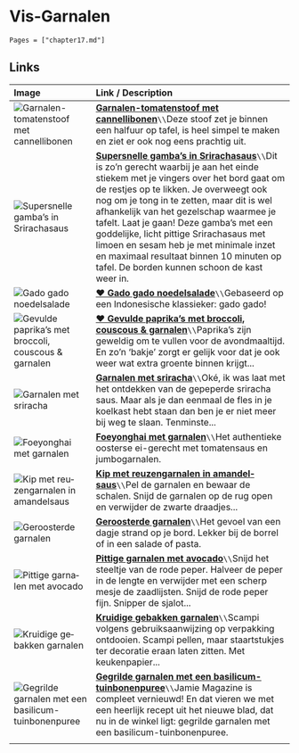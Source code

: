 # Vis-Garnalen

```@contents
Pages = ["chapter17.md"]
```

## Links

| Image| Link / Description |
| :--- | :--- |
| ![Garnalen-tomatenstoof met cannellibonen](https://static.ah.nl/static/recepten/img_RAM_PRD157978_890x594_JPG.jpg) | **[Garnalen-tomatenstoof met cannellibonen](https://www.ah.nl/allerhande/recept/R-R1196161/garnalen-tomatenstoof-met-cannellibonen-advertorial)**``\\``Deze stoof zet je binnen een halfuur op tafel, is heel simpel te maken en ziet er ook nog eens prachtig uit. |
| ![Supersnelle gamba’s in Srirachasaus](https://img.culy.nl/images/XHGpm99Pl8k-krQW8CH4E3Hzsbo=/860x303/smart/filters:quality(80):format(jpeg):background_color(fff)/https%3A%2F%2Fwww.culy.nl%2Fwp-content%2Fuploads%2F2021%2F07%2FSAM6527.jpg) | **[Supersnelle gamba’s in Srirachasaus](https://www.culy.nl/recepten/gambas-in-srirachasaus/)**``\\``Dit is zo’n gerecht waarbij je aan het einde stiekem met je vingers over het bord gaat om de restjes op te likken. Je overweegt ook nog om je tong in te zetten, maar dit is wel afhankelijk van het gezelschap waarmee je tafelt. Laat je gaan! Deze gamba’s met een goddelijke, licht pittige Srirachasaus met limoen en sesam heb je met minimale inzet en maximaal resultaat binnen 10 minuten op tafel. De borden kunnen schoon de kast weer in. |
| ![Gado gado noedelsalade](https://static.ah.nl/static/recepten/img_RAM_PRD123102_445x297_JPG.jpg) | **[♥ Gado gado noedelsalade](https://www.ah.nl/allerhande/recept/R-R1192867/gado-gado-noedelsalade)**``\\``Gebaseerd op een Indonesische klassieker: gado gado! |
| ![Gevulde paprika’s met broccoli, couscous & garnalen](https://www.francescakookt.nl/wp-content/uploads/2017/08/Gevulde-paprika-met-broccoli-couscous-en-garnalen_uitgelicht_1.jpg) | **[♥ Gevulde paprika’s met broccoli, couscous & garnalen](https://www.francescakookt.nl/gevulde-paprika-s-broccoli-couscous-en-garnalen/)**``\\``Paprika’s zijn geweldig om te vullen voor de avondmaaltijd. En zo’n ‘bakje’ zorgt er gelijk voor dat je ook weer wat extra groente binnen krijgt... |
| ![Garnalen met sriracha](https://www.francescakookt.nl/wp-content/uploads/garnalen-in-sriracha-1.jpg) | **[Garnalen met sriracha](https://www.francescakookt.nl/garnalen-met-sriracha/)**``\\``Oké, ik was laat met het ontdekken van de gepeperde sriracha saus. Maar als je dan eenmaal de fles in je koelkast hebt staan dan ben je er niet meer bij weg te slaan. Tenminste... |
| ![Foe­yong­hai met gar­na­len](https://static.ah.nl/static/recepten/img_007115_445x297_JPG.jpg) | **[Foe­yong­hai met gar­na­len](https://www.ah.nl/allerhande/recept/R-R697334/foeyonghai-met-garnalen)**``\\``Het authentieke oosterse ei-gerecht met tomatensaus en jumbogarnalen. |
| ![Kip met reu­zen­gar­na­len in aman­del­saus](https://static.ah.nl/static/recepten/img_011264_445x297_JPG.jpg) | **[Kip met reu­zen­gar­na­len in aman­del­saus](https://www.ah.nl/allerhande/recept/R-R669372/kip-met-reuzengarnalen-in-amandelsaus)**``\\``Pel de garnalen en bewaar de schalen. Snijd de garnalen op de rug open en verwijder de zwarte draadjes... |
| ![Ge­roos­ter­de gar­na­len](https://static.ah.nl/static/recepten/img_080633_445x297_JPG.jpg) | **[Ge­roos­ter­de gar­na­len](https://www.ah.nl/allerhande/recept/R-R839632/geroosterde-garnalen)**``\\``Het gevoel van een dagje strand op je bord. Lekker bij de borrel of in een salade of pasta. |
| ![Pit­ti­ge gar­na­len met avo­ca­do](https://static.ah.nl/static/recepten/img_007126_445x297_JPG.jpg) | **[Pit­ti­ge gar­na­len met avo­ca­do](https://www.ah.nl/allerhande/recept/R-R704306/pittige-garnalen-met-avocado)**``\\``Snijd het steeltje van de rode peper. Halveer de peper in de lengte en verwijder met een scherp mesje de zaadlijsten. Snijd de rode peper fijn. Snipper de sjalot... |
| ![Krui­di­ge ge­bak­ken gar­na­len](https://static.ah.nl/static/recepten/img_010180_445x297_JPG.jpg) | **[Krui­di­ge ge­bak­ken gar­na­len](https://www.ah.nl/allerhande/recept/R-R624704/kruidige-gebakken-garnalen)**``\\``Scampi volgens gebruiksaanwijzing op verpakking ontdooien. Scampi pellen, maar staartstukjes ter decoratie eraan laten zitten. Met keukenpapier... |
| ![Gegrilde garnalen met een basilicum-tuinbonenpuree](https://img.culy.nl/images/9-l3iERfZVv473vicTRAtUD5jMI=/768x271/smart/filters:format(jpeg):quality(80)/https%3A%2F%2Fwww.culy.nl%2Fwp-content%2Fuploads%2F2017%2F07%2FGegrilde-garnalen-met-een-basilicum-tuinbonenpuree.jpg) | **[Gegrilde garnalen met een basilicum-tuinbonenpuree](https://www.culy.nl/recepten/gegrilde-garnalen-met-een-basilicum-tuinbonenpuree/)**``\\``Jamie Magazine is compleet vernieuwd! En dat vieren we met een heerlijk recept uit het nieuwe blad, dat nu in de winkel ligt: gegrilde garnalen met een basilicum-tuinbonenpuree. |
||